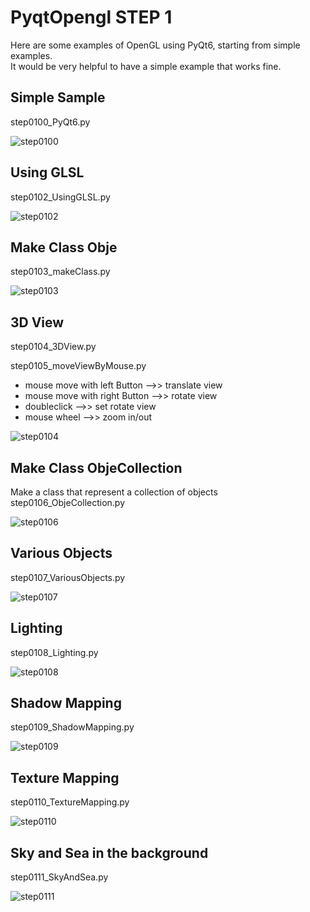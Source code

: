 # PyqtOpengl STEP 1
Here are some examples of OpenGL using PyQt6, starting from simple examples.  
It would be very helpful to have a simple example that works fine.

## Simple Sample
step0100_PyQt6.py

![step0100](https://github.com/IseShouzou/PyqtOpenGL/blob/main/step0100_PyQt6.png)

## Using GLSL
step0102_UsingGLSL.py

![step0102](https://github.com/IseShouzou/PyqtOpenGL/blob/main/step0102_UsingGLSL.png)

## Make Class Obje
step0103_makeClass.py

![step0103](https://github.com/IseShouzou/PyqtOpenGL/blob/main/step0103_makeClass.png)

## 3D View
step0104_3DView.py  
  
step0105_moveViewByMouse.py
- mouse move with left Button  -->> translate view  
- mouse move with right Button -->> rotate view  
- doubleclick                  -->> set rotate view  
- mouse wheel                  -->> zoom in/out  

![step0104](https://github.com/IseShouzou/PyqtOpenGL/blob/main/step0104_3DView.png)

## Make Class ObjeCollection
Make a class that represent a collection of objects
step0106_ObjeCollection.py

![step0106](https://github.com/IseShouzou/PyqtOpenGL/blob/main/step0106_ObjeCollection.png)

## Various Objects
step0107_VariousObjects.py

![step0107](https://github.com/IseShouzou/PyqtOpenGL/blob/main/step0107_VariousObjects.png)

## Lighting
step0108_Lighting.py

![step0108](https://github.com/IseShouzou/PyqtOpenGL/blob/main/step0108_Lighting.png)

## Shadow Mapping
step0109_ShadowMapping.py

![step0109](https://github.com/IseShouzou/PyqtOpenGL/blob/main/step0109_ShadowMapping.png)

## Texture Mapping
step0110_TextureMapping.py

![step0110](https://github.com/IseShouzou/PyqtOpenGL/blob/main/step0110_TextureMapping.png)

## Sky and Sea in the background
step0111_SkyAndSea.py

![step0111](https://github.com/IseShouzou/PyqtOpenGL/blob/main/step0111_SkyAndSea.png)
